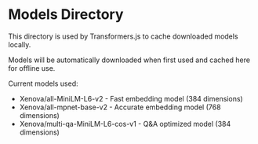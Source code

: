 # Models Directory

This directory is used by Transformers.js to cache downloaded models locally.

Models will be automatically downloaded when first used and cached here for offline use.

Current models used:

- Xenova/all-MiniLM-L6-v2 - Fast embedding model (384 dimensions)
- Xenova/all-mpnet-base-v2 - Accurate embedding model (768 dimensions)
- Xenova/multi-qa-MiniLM-L6-cos-v1 - Q&A optimized model (384 dimensions)
